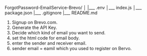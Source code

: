 ForgotPassword-EmailService-Brevo/
│
|___ .env
│___ index.js
│___ package.json
|___ .gitignore
|___ README.md


1. Signup on Brevo.com.
2. Generate the API Key.
3. Decide which kind of email you want to send.
4. set the html code for email body.
5. enter the sender and receiver email.
6. sender email = eamil which you used to register on Bervo.